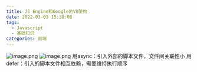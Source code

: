 ```yaml
---
title: JS Engine和Google的V8架构
date: 2022-03-03 15:38:08
tags: 
  - Javascript
  - 基础知识
categories: 前端
---
```


![image.png](https://cdn.nlark.com/yuque/0/2022/png/2431928/1644908948518-78a8352e-aa70-41e9-a7c5-11b80891a698.png#clientId=ua6ca19fe-c102-4&crop=0&crop=0&crop=1&crop=1&from=paste&height=669&id=u02592baf&margin=%5Bobject%20Object%5D&name=image.png&originHeight=669&originWidth=880&originalType=binary&ratio=1&rotation=0&showTitle=false&size=331015&status=done&style=none&taskId=u45968dc8-de8a-4aac-9832-fc04f669bb3&title=&width=880)
![image.png](https://cdn.nlark.com/yuque/0/2022/png/2431928/1646294301654-8f3d1064-aa76-4413-9402-0c5322c3ecaf.png#clientId=u5cbb3464-e2ea-4&crop=0&crop=0&crop=1&crop=1&from=paste&height=817&id=ub4c77b19&margin=%5Bobject%20Object%5D&name=image.png&originHeight=817&originWidth=801&originalType=binary&ratio=1&rotation=0&showTitle=false&size=211454&status=done&style=none&taskId=ub370ca26-0c6e-40ee-b06d-5192e1658d2&title=&width=801)
用async：引入外部的脚本文件，文件间关联性小
用defer：引入的脚本文件相互依赖，需要维持执行顺序
